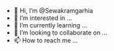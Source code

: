 - 👋 Hi, I’m @Sewakramgarhia
- 👀 I’m interested in ...
- 🌱 I’m currently learning ...
- 💞️ I’m looking to collaborate on ...
- 📫 How to reach me ...

<!---
Sewakramgarhia/Sewakramgarhia is a ✨ special ✨ repository because its `README.md` (this file) appears on your GitHub profile.
You can click the Preview link to take a look at your changes.
--->
